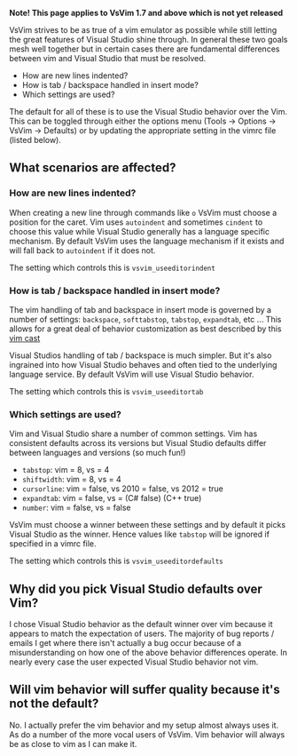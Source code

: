 **Note! This page applies to VsVim 1.7 and above which is not yet released**

VsVim strives to be as true of a vim emulator as possible while still letting the great features of Visual Studio shine through.  In general these two goals mesh well together but in certain cases there are fundamental differences between vim and Visual Studio that must be resolved.  

* How are new lines indented?
* How is tab / backspace handled in insert mode?
* Which settings are used?

The default for all of these is to use the Visual Studio behavior over the Vim.  This can be toggled through either the options menu (Tools -> Options -> VsVim -> Defaults) or by updating the appropriate setting in the vimrc file (listed below).

## What scenarios are affected? 

### How are new lines indented?
When creating a new line through commands like `o` VsVim must choose a position for the caret.  Vim uses `autoindent` and sometimes `cindent` to choose this value while Visual Studio generally has a language specific mechanism.  By default VsVim uses the language mechanism if it exists and will fall back to `autoindent` if it does not.  

The setting which controls this is `vsvim_useeditorindent`

### How is tab / backspace handled in insert mode? 
The vim handling of tab and backspace in insert mode is governed by a number of settings: `backspace`, `softtabstop`, `tabstop`, `expandtab`, etc ...  This allows for a great deal of behavior customization as best described by this [vim cast](http://vimcasts.org/episodes/tabs-and-spaces/)

Visual Studios handling of tab / backspace is much simpler.  But it's also ingrained into how Visual Studio behaves and often tied to the underlying language service.  By default VsVim will use Visual Studio behavior. 

The setting which controls this is `vsvim_useeditortab`

### Which settings are used? 
Vim and Visual Studio share a number of common settings.  Vim has consistent defaults across its versions but Visual Studio defaults differ between languages and versions (so much fun!)

- `tabstop`: vim = 8, vs = 4
- `shiftwidth`: vim = 8, vs = 4
- `cursorline`: vim = false, vs 2010 = false, vs 2012 = true
- `expandtab`: vim = false, vs = (C# false) (C++ true)
- `number`: vim = false, vs = false

VsVim must choose a winner between these settings and by default it picks Visual Studio as the winner.  Hence values like `tabstop` will be ignored if specified in a vimrc file.  

The setting which controls this is `vsvim_useeditordefaults`

## Why did you pick Visual Studio defaults over Vim? 
I chose Visual Studio behavior as the default winner over vim because it appears to match the expectation of users.  The majority of bug reports / emails I get where there isn't actually a bug occur because of a misunderstanding on how one of the above behavior differences operate.  In nearly every case the user expected Visual Studio behavior not vim.  

## Will vim behavior will suffer quality because it's not the default?
No.  I actually prefer the vim behavior and my setup almost always uses it.  As do a number of the more vocal users of VsVim.  Vim behavior will always be as close to vim as I can make it.  





